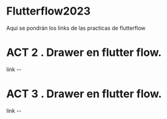 # Flutterflow2023
Aquí se pondrán los links  de las practicas de flutterflow

# ACT 2 . Drawer en flutter flow.
link -- 

# ACT 3 . Drawer en flutter flow.
link -- 
